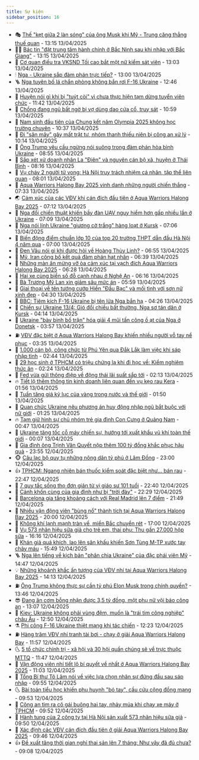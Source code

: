 ```yaml
---
title: Sự kiện
sidebar_position: 16
---
```


<!-- dantri-su-kien:START -->
- 🎭 [Thế &quot;kẹt giữa 2 làn sóng&quot; của ông Musk khi Mỹ - Trung căng thẳng thuế quan](https://dantri.com.vn/the-gioi/the-ket-giua-2-lan-song-cua-ong-musk-khi-my-trung-cang-thang-thue-quan-20250413190753944.htm) - 13:15 13/04/2025
- 👨‍🏫 [Bác tin &quot;đặt trung tâm hành chính ở Bắc Ninh sau khi nhập với Bắc Giang&quot;](https://dantri.com.vn/xa-hoi/bac-tin-dat-trung-tam-hanh-chinh-o-bac-ninh-sau-khi-nhap-voi-bac-giang-20250413200951828.htm) - 13:15 13/04/2025
- 🌮 [Cơ quan điều tra VKSND Tối cao bắt một nữ kiểm sát viên](https://dantri.com.vn/phap-luat/co-quan-dieu-tra-vksnd-toi-cao-bat-mot-nu-kiem-sat-vien-20250413195607510.htm) - 13:03 13/04/2025
- 🕯 [Nga - Ukraine sắp đàm phán trực tiếp?](https://dantri.com.vn/the-gioi/nga-ukraine-sap-dam-phan-truc-tiep-20250413192030910.htm) - 13:00 13/04/2025
- 🪜 [Nga tuyên bố lá chắn phòng không bắn rơi F-16 Ukraine](https://dantri.com.vn/the-gioi/nga-tuyen-bo-la-chan-phong-khong-ban-roi-f-16-ukraine-20250413193332287.htm) - 12:46 13/04/2025
- 🐘 [Huyện nói gì khi bị &quot;tuýt còi&quot; vì chưa thực hiện tạm dừng tuyển viên chức](https://dantri.com.vn/noi-vu/huyen-noi-gi-khi-bi-tuyt-coi-vi-chua-thuc-hien-tam-dung-tuyen-vien-chuc-20250410233428801.htm) - 11:42 13/04/2025
- 🤔 [Chồng đang ngủ bất ngờ bị vợ dùng dao cứa cổ, truy sát](https://dantri.com.vn/phap-luat/chong-dang-ngu-bat-ngo-bi-vo-dung-dao-cua-co-truy-sat-20250413173040957.htm) - 10:59 13/04/2025
- 🧠 [Nam sinh đầu tiên của Chung kết năm Olympia 2025 không học trường chuyên](https://dantri.com.vn/giao-duc/nam-sinh-dau-tien-cua-chung-ket-nam-olympia-2025-khong-hoc-truong-chuyen-20250413173531067.htm) - 10:37 13/04/2025
- 📝 [Đi &quot;săn mây&quot; gây mất trật tự, nhóm thanh thiếu niên bị công an xử lý](https://dantri.com.vn/xa-hoi/di-san-may-gay-mat-trat-tu-nhom-thanh-thieu-nien-bi-cong-an-xu-ly-20250413165937441.htm) - 10:14 13/04/2025
- 🦏 [Ông Trump yêu cầu ngừng nói suông trong đàm phán hòa bình Ukraine](https://dantri.com.vn/the-gioi/ong-trump-yeu-cau-ngung-noi-suong-trong-dam-phan-hoa-binh-ukraine-20250413153848974.htm) - 08:55 13/04/2025
- 🥰 [Sắp xét xử doanh nhân La &quot;Điên&quot; và nguyên cán bộ xã, huyện ở Thái Bình](https://dantri.com.vn/phap-luat/sap-xet-xu-doanh-nhan-la-dien-va-nguyen-can-bo-xa-huyen-o-thai-binh-20250413123537960.htm) - 08:16 13/04/2025
- 🤗 [Vụ cháy 2 người tử vong: Hà Nội truy trách nhiệm cá nhân, tập thể liên quan](https://dantri.com.vn/xa-hoi/vu-chay-2-nguoi-tu-vong-ha-noi-truy-trach-nhiem-ca-nhan-tap-the-lien-quan-20250413145150720.htm) - 08:01 13/04/2025
- 🌈 [Aqua Warriors Halong Bay 2025 vinh danh những người chiến thắng](https://dantri.com.vn/the-thao/aqua-warriors-halong-bay-2025-vinh-danh-nhung-nguoi-chien-thang-20250413142130253.htm) - 07:33 13/04/2025
- 🌏 [Cảm xúc của các VĐV khi cán đích đầu tiên ở Aqua Warriors Halong Bay 2025](https://dantri.com.vn/the-thao/cam-xuc-cua-cac-vdv-khi-can-dich-dau-tien-o-aqua-warriors-halong-bay-2025-20250413135559707.htm) - 07:12 13/04/2025
- 💄 [Nga đổi chiến thuật khiến bầy đàn UAV nguy hiểm hơn gấp nhiều lần ở Ukraine](https://dantri.com.vn/the-gioi/nga-doi-chien-thuat-khien-bay-dan-uav-nguy-hiem-hon-gap-nhieu-lan-o-ukraine-20250413115646167.htm) - 07:09 13/04/2025
- 👺 [Nga nói lính Ukraine &quot;giương cờ trắng&quot; hàng loạt ở Kursk](https://dantri.com.vn/the-gioi/nga-noi-linh-ukraine-giuong-co-trang-hang-loat-o-kursk-20250413140018868.htm) - 07:06 13/04/2025
- 👹 [Biến động điểm chuẩn lớp 10 của top 20 trường THPT dẫn đầu Hà Nội 4 năm qua](https://dantri.com.vn/giao-duc/bien-dong-diem-chuan-lop-10-cua-top-20-truong-thpt-dan-dau-ha-noi-4-nam-qua-20250412212719460.htm) - 07:00 13/04/2025
- 🌊 [Đen Vâu nói gì khi được hỏi về Hoàng Thùy Linh?](https://dantri.com.vn/giai-tri/den-vau-noi-gi-khi-duoc-hoi-ve-hoang-thuy-linh-20250413124554633.htm) - 06:55 13/04/2025
- 🤠 [Mỹ, Iran công bố kết quả đàm phán hạt nhân](https://dantri.com.vn/the-gioi/my-iran-cong-bo-ket-qua-dam-phan-hat-nhan-20250413114457339.htm) - 06:39 13/04/2025
- 🎊 [Những màn ăn mừng vỡ òa cảm xúc tại vạch đích Aqua Warriors Halong Bay 2025](https://dantri.com.vn/the-thao/nhung-man-an-mung-vo-oa-cam-xuc-tai-vach-dich-aqua-warriors-halong-bay-2025-20250413125041752.htm) - 06:28 13/04/2025
- 🐘 [Hai xe cùng biển số đỗ cạnh nhau ở Nghệ An](https://dantri.com.vn/xa-hoi/hai-xe-cung-bien-so-do-canh-nhau-o-nghe-an-20250413121339906.htm) - 06:16 13/04/2025
- 💂 [Bà Trương Mỹ Lan xin giảm sâu mức án](https://dantri.com.vn/phap-luat/ba-truong-my-lan-xin-giam-sau-muc-an-20250413115747015.htm) - 05:59 13/04/2025
- 👹 [Giai thoại về tên tướng cướp Hiền &quot;Đầu Bạc&quot; và mối tình với sơn nữ xinh đẹp](https://dantri.com.vn/xa-hoi/giai-thoai-ve-ten-tuong-cuop-hien-dau-bac-va-moi-tinh-voi-son-nu-xinh-dep-20250411144828922.htm) - 04:30 13/04/2025
- 🦒 [BBC: Tiêm kích F-16 Ukraine bị tên lửa Nga bắn hạ](https://dantri.com.vn/the-gioi/bbc-tiem-kich-f-16-ukraine-bi-ten-lua-nga-ban-ha-20250413112321106.htm) - 04:26 13/04/2025
- 🗽 [Chiến sự Ukraine 13/4: Gió đổi chiều bất thường, Nga sơ tán dân ở Kursk](https://dantri.com.vn/the-gioi/chien-su-ukraine-134-gio-doi-chieu-bat-thuong-nga-so-tan-dan-o-kursk-20250413105834495.htm) - 04:14 13/04/2025
- 💄 [Ukraine &quot;bày binh bố trận&quot; hóa giải 4 mũi tấn công ồ ạt của Nga ở Donetsk](https://dantri.com.vn/the-gioi/ukraine-bay-binh-bo-tran-hoa-giai-4-mui-tan-cong-o-at-cua-nga-o-donetsk-20250413104230971.htm) - 03:57 13/04/2025
- ⛽️ [VĐV đặc biệt ở Aqua Warriors Halong Bay khiến nhiều người vỗ tay nể phục](https://dantri.com.vn/the-thao/vdv-dac-biet-o-aqua-warriors-halong-bay-khien-nhieu-nguoi-vo-tay-ne-phuc-20250413103434839.htm) - 03:35 13/04/2025
- 🥷 [1.000 cán bộ, công chức từ Phú Yên qua Đắk Lắk làm việc khi sáp nhập tỉnh](https://dantri.com.vn/noi-vu/1000-can-bo-cong-chuc-tu-phu-yen-qua-dak-lak-lam-viec-khi-sap-nhap-tinh-20250412204443986.htm) - 02:44 13/04/2025
- 🤖 [29 học sinh ở TPHCM có triệu chứng lạ khi đi học về: Kiểm nghiệm thức ăn](https://dantri.com.vn/suc-khoe/29-hoc-sinh-o-tphcm-co-trieu-chung-la-khi-di-hoc-ve-kiem-nghiem-thuc-an-20250413085234779.htm) - 02:24 13/04/2025
- 🌊 [Fed vừa gửi thông điệp về động thái lãi suất sắp tới](https://dantri.com.vn/kinh-doanh/fed-vua-gui-thong-diep-ve-dong-thai-lai-suat-sap-toi-20250413012141040.htm) - 02:13 13/04/2025
- 🔥 [Tiết lộ thêm thông tin kinh doanh liên quan đến vụ kẹo rau Kera](https://dantri.com.vn/kinh-doanh/tiet-lo-them-thong-tin-kinh-doanh-lien-quan-den-vu-keo-rau-kera-20250412220937978.htm) - 01:56 13/04/2025
- 🦏 [Tuần tăng giá kỷ lục của vàng trong nước và thế giới](https://dantri.com.vn/kinh-doanh/tuan-tang-gia-ky-luc-cua-vang-trong-nuoc-va-the-gioi-20250413004547455.htm) - 01:50 13/04/2025
- 🐘 [Quan chức Ukraine nêu phương án huy động nhập ngũ bắt buộc với nữ giới](https://dantri.com.vn/the-gioi/quan-chuc-ukraine-neu-phuong-an-huy-dong-nhap-ngu-bat-buoc-voi-nu-gioi-20250413080948712.htm) - 01:25 13/04/2025
- 🔥 [Tạm giữ hình sự chủ nhóm trẻ gia đình Con Cưng ở Quảng Nam](https://dantri.com.vn/phap-luat/tam-giu-hinh-su-chu-nhom-tre-gia-dinh-con-cung-o-quang-nam-20250412220113661.htm) - 00:47 13/04/2025
- 💼 [Ukraine tăng tốc cỗ máy chiến sự, hướng tới xuất khẩu vũ khí toàn thế giới](https://dantri.com.vn/the-gioi/ukraine-tang-toc-co-may-chien-su-huong-toi-xuat-khau-vu-khi-toan-the-gioi-20250413065512674.htm) - 00:07 13/04/2025
- 🚀 [Gia đình ông Trịnh Văn Quyết nộp thêm 100 tỷ đồng khắc phục hậu quả](https://dantri.com.vn/phap-luat/gia-dinh-ong-trinh-van-quyet-nop-them-100-ty-dong-khac-phuc-hau-qua-20250412222201724.htm) - 23:55 12/04/2025
- 🐵 [Câu lạc bộ quy tụ những nông dân tỷ phú ở Lâm Đồng](https://dantri.com.vn/lao-dong-viec-lam/cau-lac-bo-quy-tu-nhung-nong-dan-ty-phu-o-lam-dong-20250412152523353.htm) - 23:00 12/04/2025
- 👍 [TPHCM: Ngang nhiên bán thuốc kiểm soát đặc biệt như… bán rau](https://dantri.com.vn/suc-khoe/tphcm-ngang-nhien-ban-thuoc-kiem-soat-dac-biet-nhu-ban-rau-20250412150932166.htm) - 22:47 12/04/2025
- 🚦 [7 quy tắc sống thọ đơn giản từ vị giáo sư 101 tuổi](https://dantri.com.vn/suc-khoe/7-quy-tac-song-tho-don-gian-tu-vi-giao-su-101-tuoi-20250412161931739.htm) - 22:40 12/04/2025
- 🥸 [Cảnh khốn cùng của gia đình như bị &quot;trời đày&quot;](https://dantri.com.vn/tam-long-nhan-ai/canh-khon-cung-cua-gia-dinh-nhu-bi-troi-day-20250411124823221.htm) - 22:29 12/04/2025
- 🥷 [Barcelona gia tăng khoảng cách với Real Madrid lên 7 điểm](https://dantri.com.vn/the-thao/barcelona-gia-tang-khoang-cach-voi-real-madrid-len-7-diem-20250413021513275.htm) - 21:49 12/04/2025
- 🤡 [Nhiều vận động viên &quot;bùng nổ&quot; thành tích tại Aqua Warriors Halong Bay 2025](https://dantri.com.vn/the-thao/nhieu-van-dong-vien-bung-no-thanh-tich-tai-aqua-warriors-halong-bay-2025-20250413025347495.htm) - 20:00 12/04/2025
- 🥳 [Không khí lạnh mạnh tràn về, miền Bắc chuyển rét](https://dantri.com.vn/xa-hoi/khong-khi-lanh-manh-tran-ve-mien-bac-chuyen-ret-20250412205559230.htm) - 17:00 12/04/2025
- 🤩 [Vụ 573 nhãn hiệu sữa giả cho trẻ em, thai phụ: Thu gần 27.000 hộp sữa](https://dantri.com.vn/phap-luat/vu-573-nhan-hieu-sua-gia-cho-tre-em-thai-phu-thu-gan-27000-hop-sua-20250412225542136.htm) - 16:16 12/04/2025
- 🎡 [Khán giả quá khích, lao lên sân khấu khiến Sơn Tùng M-TP xước tay chảy máu](https://dantri.com.vn/giai-tri/khan-gia-qua-khich-lao-len-san-khau-khien-son-tung-m-tp-xuoc-tay-chay-mau-20250412221227247.htm) - 15:49 12/04/2025
- 🪜 [Nga lên tiếng về kịch bản &quot;phân chia Ukraine&quot; của đặc phái viên Mỹ](https://dantri.com.vn/the-gioi/nga-len-tieng-ve-kich-ban-phan-chia-ukraine-cua-dac-phai-vien-my-20250412213223898.htm) - 14:47 12/04/2025
- 💡 [Những khoảnh khắc ấn tượng của VĐV nhí tại Aqua Warriors Halong Bay 2025](https://dantri.com.vn/the-thao/nhung-khoanh-khac-an-tuong-cua-vdv-nhi-tai-aqua-warriors-halong-bay-2025-20250412184245476.htm) - 14:13 12/04/2025
- ⛽️ [Ông Trump không thực sự cần tỷ phú Elon Musk trong chính quyền?](https://dantri.com.vn/the-gioi/ong-trump-khong-thuc-su-can-ty-phu-elon-musk-trong-chinh-quyen-20250412202521144.htm) - 13:46 12/04/2025
- 😎 [Đang ăn cơm bỗng nhận được 3,5 tỷ đồng, một phụ nữ vội báo công an](https://dantri.com.vn/xa-hoi/dang-an-com-bong-nhan-duoc-35-ty-dong-mot-phu-nu-voi-bao-cong-an-20250412190950839.htm) - 13:07 12/04/2025
- 🗽 [Kiev: Ukraine không phải vùng đệm, muốn là &quot;trái tim công nghiệp&quot; châu Âu](https://dantri.com.vn/the-gioi/kiev-ukraine-khong-phai-vung-dem-muon-la-trai-tim-cong-nghiep-chau-au-20250412185233631.htm) - 12:50 12/04/2025
- ⚗️ [Phi công F-16 Ukraine thiệt mạng khi tác chiến](https://dantri.com.vn/the-gioi/phi-cong-f-16-ukraine-thiet-mang-khi-tac-chien-20250412190645244.htm) - 12:23 12/04/2025
- ⛽️ [Hàng trăm VĐV nhí tranh tài bơi - chạy ở giải  Aqua Warriors Halong Bay](https://dantri.com.vn/the-thao/hang-tram-vdv-nhi-tranh-tai-boi-chay-o-giai-aqua-warriors-halong-bay-20250412182825675.htm) - 11:57 12/04/2025
- 🌜 [5 tổ chức chính trị - xã hội và 30 hội quần chúng sẽ về trực thuộc MTTQ](https://dantri.com.vn/xa-hoi/5-to-chuc-chinh-tri-xa-hoi-va-30-hoi-quan-chung-se-ve-truc-thuoc-mttq-20250412183740389.htm) - 11:47 12/04/2025
- 🦩 [Vận động viên nhí tiết lộ bí quyết về nhất ở Aqua Warriors Halong Bay 2025](https://dantri.com.vn/the-thao/van-dong-vien-nhi-tiet-lo-bi-quyet-ve-nhat-o-aqua-warriors-halong-bay-2025-20250412173643325.htm) - 11:03 12/04/2025
- 🦒 [Tổng Bí thư Tô Lâm nói về việc lựa chọn nhân sự đứng đầu sau sáp nhập](https://dantri.com.vn/xa-hoi/tong-bi-thu-to-lam-noi-ve-viec-lua-chon-nhan-su-dung-dau-sau-sap-nhap-20250412141237726.htm) - 09:55 12/04/2025
- 🌜 [Bài toán tiểu học khiến phụ huynh &quot;bó tay&quot;, cầu cứu cộng đồng mạng](https://dantri.com.vn/giao-duc/bai-toan-tieu-hoc-khien-phu-huynh-bo-tay-cau-cuu-cong-dong-mang-20250412164819459.htm) - 09:53 12/04/2025
- 🐎 [Công an tìm ra cô gái buông hai tay, nhảy múa khi chạy xe máy ở TPHCM](https://dantri.com.vn/xa-hoi/cong-an-tim-ra-co-gai-buong-hai-tay-nhay-mua-khi-chay-xe-may-o-tphcm-20250412162542792.htm) - 09:52 12/04/2025
- 🌋 [Hành tung của 2 công ty tại Hà Nội sản xuất 573 nhãn hiệu sữa giả](https://dantri.com.vn/kinh-doanh/hanh-tung-cua-2-cong-ty-tai-ha-noi-san-xuat-573-nhan-hieu-sua-gia-20250412163901497.htm) - 09:50 12/04/2025
- 🧰 [Xác định các VĐV cán đích đầu tiên ở giải Aqua Warriors Halong Bay 2025](https://dantri.com.vn/the-thao/xac-dinh-cac-vdv-can-dich-dau-tien-o-giai-aqua-warriors-halong-bay-2025-20250412164652030.htm) - 09:46 12/04/2025
- 👍 [Đề xuất tăng thời gian nghỉ thai sản lên 7 tháng: Như vậy đã đủ chưa?](https://dantri.com.vn/lao-dong-viec-lam/de-xuat-tang-thoi-gian-nghi-thai-san-len-7-thang-nhu-vay-da-du-chua-20250412105015153.htm) - 09:08 12/04/2025<!-- dantri-su-kien:END -->
